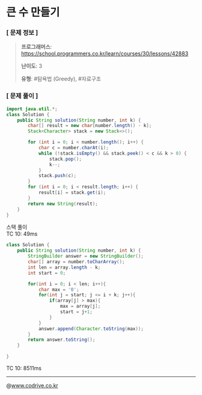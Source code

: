 # 큰 수 만들기

### [ 문제 정보 ]
> **프로그래머스**: https://school.programmers.co.kr/learn/courses/30/lessons/42883
> 
> **난이도**: 3
>
> **유형**: #탐욕법 (Greedy), #자료구조


### [ 문제 풀이 ]
```Java
import java.util.*;
class Solution {
    public String solution(String number, int k) {
        char[] result = new char[number.length() - k];
        Stack<Character> stack = new Stack<>();

        for (int i = 0; i < number.length(); i++) {
            char c = number.charAt(i);
            while (!stack.isEmpty() && stack.peek() < c && k > 0) {
                stack.pop();
                k--;
            }
            stack.push(c);
        }
        for (int i = 0; i < result.length; i++) {
            result[i] = stack.get(i);
        }
        return new String(result);
    }
}
```
스택 풀이<br>TC 10: 49ms
```Java
class Solution {
    public String solution(String number, int k) {
        StringBuilder answer = new StringBuilder();
        char[] array = number.toCharArray();
        int len = array.length - k;
        int start = 0;

        for(int i = 0; i < len; i++){
            char max = '0';
            for(int j = start; j <= i + k; j++){
                if(array[j] > max){
                    max = array[j];
                    start = j+1;
                }
            }
            answer.append(Character.toString(max));
        }
        return answer.toString();
    }
    
}
```
TC 10: 8511ms


---
@www.codrive.co.kr